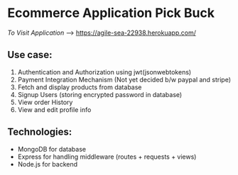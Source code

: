 # Ecommerce Application Pick Buck 

<i>To Visit Application</i> --> https://agile-sea-22938.herokuapp.com/

## Use case:

1. Authentication and Authorization using jwt(jsonwebtokens) 
2. Payment Integration Mechanism (Not yet decided b/w paypal and stripe)
3. Fetch and display products from database
4. Signup Users (storing encrypted password in database)
5. View order History 
6. View and edit profile info

## Technologies:

 - MongoDB for database 
- Express for handling middleware (routes + requests + views)
- Node.js for backend

   
